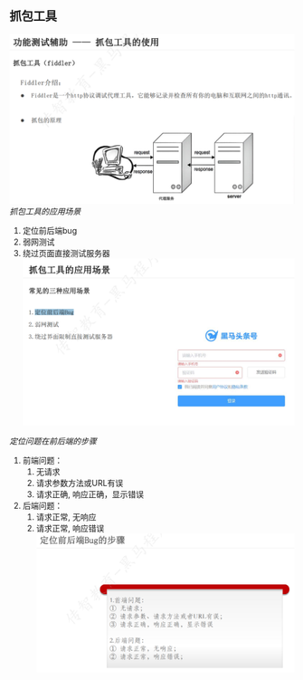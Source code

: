 ## 抓包工具<br>
![img_6.png](../InterfaceTest_Theory_20240426/img_6.png)<br>
*抓包工具的应用场景*
1. 定位前后端bug
2. 弱网测试
3. 绕过页面直接测试服务器<br>
![img_7.png](../InterfaceTest_Theory_20240426/img_7.png)<br>

*定位问题在前后端的步骤*
1. 前端问题：
   1. 无请求
   2. 请求参数方法或URL有误
   3. 请求正确, 响应正确，显示错误
2. 后端问题：
   1. 请求正常, 无响应
   2. 请求正常, 响应错误<br>
![img_8.png](../InterfaceTest_Theory_20240426/img_8.png)<br>